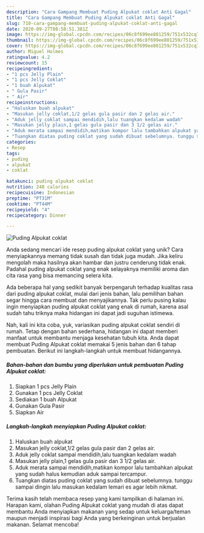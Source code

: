 ```yaml
---
description: "Cara Gampang Membuat Puding Alpukat coklat Anti Gagal"
title: "Cara Gampang Membuat Puding Alpukat coklat Anti Gagal"
slug: 710-cara-gampang-membuat-puding-alpukat-coklat-anti-gagal
date: 2020-09-27T08:58:51.381Z
image: https://img-global.cpcdn.com/recipes/06c8f699ee801259/751x532cq70/puding-alpukat-coklat-foto-resep-utama.jpg
thumbnail: https://img-global.cpcdn.com/recipes/06c8f699ee801259/751x532cq70/puding-alpukat-coklat-foto-resep-utama.jpg
cover: https://img-global.cpcdn.com/recipes/06c8f699ee801259/751x532cq70/puding-alpukat-coklat-foto-resep-utama.jpg
author: Miguel Holmes
ratingvalue: 4.2
reviewcount: 15
recipeingredient:
- "1 pcs Jelly Plain"
- "1 pcs Jelly Coklat"
- "1 buah Alpukat"
- " Gula Pasir"
- " Air"
recipeinstructions:
- "Haluskan buah alpukat"
- "Masukan jelly coklat,1/2 gelas gula pasir dan 2 gelas air."
- "Aduk jelly coklat sampai mendidih,lalu tuangkan kedalam wadah"
- "Masukan jelly plain,1 gelas gula pasir dan 3 1/2 gelas air."
- "Aduk merata sampai mendidih,matikan kompor lalu tambahkan alpukat yang sudah halus kemudian aduk sampai tercampur."
- "Tuangkan diatas puding coklat yang sudah dibuat sebelumnya. tunggu sampai dingin lalu masukan kedalam lemari es agar lebih nikmat."
categories:
- Resep
tags:
- puding
- alpukat
- coklat

katakunci: puding alpukat coklat 
nutrition: 248 calories
recipecuisine: Indonesian
preptime: "PT31M"
cooktime: "PT44M"
recipeyield: "4"
recipecategory: Dinner

---
```



![Puding Alpukat coklat](https://img-global.cpcdn.com/recipes/06c8f699ee801259/751x532cq70/puding-alpukat-coklat-foto-resep-utama.jpg)

Anda sedang mencari ide resep puding alpukat coklat yang unik? Cara menyiapkannya memang tidak susah dan tidak juga mudah. Jika keliru mengolah maka hasilnya akan hambar dan justru cenderung tidak enak. Padahal puding alpukat coklat yang enak selayaknya memiliki aroma dan cita rasa yang bisa memancing selera kita.



Ada beberapa hal yang sedikit banyak berpengaruh terhadap kualitas rasa dari puding alpukat coklat, mulai dari jenis bahan, lalu pemilihan bahan segar hingga cara membuat dan menyajikannya. Tak perlu pusing kalau ingin menyiapkan puding alpukat coklat yang enak di rumah, karena asal sudah tahu triknya maka hidangan ini dapat jadi suguhan istimewa.


Nah, kali ini kita coba, yuk, variasikan puding alpukat coklat sendiri di rumah. Tetap dengan bahan sederhana, hidangan ini dapat memberi manfaat untuk membantu menjaga kesehatan tubuh kita. Anda dapat membuat Puding Alpukat coklat memakai 5 jenis bahan dan 6 tahap pembuatan. Berikut ini langkah-langkah untuk membuat hidangannya.

<!--inarticleads1-->

##### Bahan-bahan dan bumbu yang diperlukan untuk pembuatan Puding Alpukat coklat:

1. Siapkan 1 pcs Jelly Plain
1. Gunakan 1 pcs Jelly Coklat
1. Sediakan 1 buah Alpukat
1. Gunakan  Gula Pasir
1. Siapkan  Air




<!--inarticleads2-->

##### Langkah-langkah menyiapkan Puding Alpukat coklat:

1. Haluskan buah alpukat
1. Masukan jelly coklat,1/2 gelas gula pasir dan 2 gelas air.
1. Aduk jelly coklat sampai mendidih,lalu tuangkan kedalam wadah
1. Masukan jelly plain,1 gelas gula pasir dan 3 1/2 gelas air.
1. Aduk merata sampai mendidih,matikan kompor lalu tambahkan alpukat yang sudah halus kemudian aduk sampai tercampur.
1. Tuangkan diatas puding coklat yang sudah dibuat sebelumnya. tunggu sampai dingin lalu masukan kedalam lemari es agar lebih nikmat.




Terima kasih telah membaca resep yang kami tampilkan di halaman ini. Harapan kami, olahan Puding Alpukat coklat yang mudah di atas dapat membantu Anda menyiapkan makanan yang sedap untuk keluarga/teman maupun menjadi inspirasi bagi Anda yang berkeinginan untuk berjualan makanan. Selamat mencoba!
